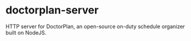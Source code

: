 # doctorplan-server
HTTP server for DoctorPlan, an open-source on-duty schedule organizer built on NodeJS.
